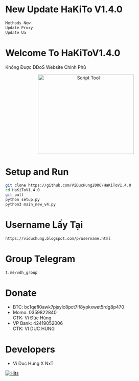 # New Update HaKiTo V1.4.0
```sh
Methods New
Update Proxy
Update Ua
```
# Welcome To HaKiToV1.4.0
Không Được DDoS Website Chính Phủ<p align="center"><img src="https://i.imgur.com/kaQdEUB.jpg" width="300" height="250" alt="Script Tool"></p> 
# Setup and Run
```sh
git clone https://github.com/ViDucHung2006/HaKiToV1.4.0
cd HaKiToV1.4.0
git pull
python setup.py
python3 main_new_v4.py
```
# Username Lấy Tại
```sh
https://viduchung.blogspot.com/p/username.html
```
# Group Telegram
```sh
t.me/vdh_group
```
# Donate
* BTC: bc1qefl0awk7pjsylc8pct7lf8ypkxwet5rdg8p470
* Momo: 0359822840 <br>
CTK: Vi Đức Hùng 
* VP Bank: 42419052006 <br>
CTK: VI DUC HUNG 
# Developers
* Vi Duc Hung X NxT

[![Hits](https://hits.seeyoufarm.com/api/count/incr/badge.svg?url=https://github.com/ViDucHung2006/HaKiToV1.4.0hit-counter&count_bg=%230BD4FF&title_bg=%23525050&icon=github.svg&icon_color=%23000000&title=Views&edge_flat=true)](https://hits.seeyoufarm.com)



